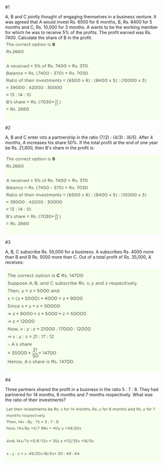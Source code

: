 #1

A, B and C jointly thought of engaging themselves in a business venture. It was agreed that A would invest Rs. 6500 for 6 months, B, Rs. 8400 for 5 months and C, Rs. 10,000 for 3 months. A wants to be the working member for which he was to receive 5% of the profits. The profit earned was Rs. 7400. Calculate the share of B in the profit.
![bg width:1000px](./Screenshot_13.png)

#2

A, B and C enter into a partnership in the ratio (7/2) : (4/3) : (6/5). After 4 months, A increases his share 50%. If the total profit at the end of one year be Rs. 21,600, then B's share in the profit is:

![bg width:1000px](./Screenshot_13.png)

#3

A, B, C subscribe Rs. 50,000 for a business. A subscribes Rs. 4000 more than B and B Rs. 5000 more than C. Out of a total profit of Rs. 35,000, A receives:

![bg width:1000px](./Screenshot_15.png)

#4

Three partners shared the profit in a business in the ratio 5 : 7 : 8. They had partnered for 14 months, 8 months and 7 months respectively. What was the ratio of their investments?

![bg width:1000px](./Screenshot_16.png)
